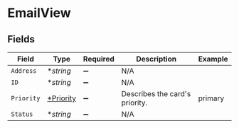 # EmailView


## Fields

| Field                                        | Type                                         | Required                                     | Description                                  | Example                                      |
| -------------------------------------------- | -------------------------------------------- | -------------------------------------------- | -------------------------------------------- | -------------------------------------------- |
| `Address`                                    | **string*                                    | :heavy_minus_sign:                           | N/A                                          |                                              |
| `ID`                                         | **string*                                    | :heavy_minus_sign:                           | N/A                                          |                                              |
| `Priority`                                   | [*Priority](../../models/shared/priority.md) | :heavy_minus_sign:                           | Describes the card's priority.<br/>          | primary                                      |
| `Status`                                     | **string*                                    | :heavy_minus_sign:                           | N/A                                          |                                              |